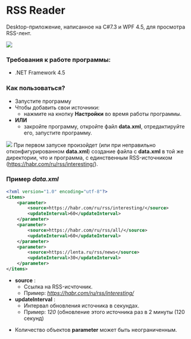 # RSS Reader

Desktop-приложение, написанное на C#7.3 и WPF 4.5, для просмотра RSS-лент.

![](https://sun9-19.userapi.com/c205228/v205228452/6fbfa/Aal2GAxiggI.jpg)

### Требования к работе программы:
  - .NET Framework 4.5

### Как пользоваться?
* Запустите программу
* Чтобы добавить свои источники:
    * нажмите на кнопку **Настройки** во время работы программы.
* **ИЛИ**
    * закройте программу, откройте файл **data.xml**, отредактируйте его, запустите программу.

![](https://sun9-32.userapi.com/c205228/v205228452/6fc59/tL6w41ThCzE.jpg)
При первом запуске произойдет (или при неправильно отконфигурированном **data.xml**) создание файла с **data.xml** в той же директории, что и программа, с единственным RSS-источником (https://habr.com/ru/rss/interesting/).

### Пример *data.xml*
```xml
<?xml version="1.0" encoding="utf-8"?>
<items>
    <parameter>
        <source>https://habr.com/ru/rss/interesting/</source>
        <updateInterval>60</updateInterval>
    </parameter>
    <parameter>
        <source>https://habr.com/ru/rss/all/</source>
        <updateInterval>60</updateInterval>
    </parameter>
    <parameter>
        <source>https://lenta.ru/rss/news</source>
        <updateInterval>30</updateInterval>
    </parameter>
</items>
```
+   __source__ :
    + Ссылка на RSS-исчточник.
    + Пример: _https://habr.com/ru/rss/interesting/_
+   __updateInterval__ :
    + Интервал обновления источника в секундах.
    + Пример: _120_ (обновление этого источника раз в 2 минуты (120 секунд)
* Количество объектов __parameter__ может быть неограниченным.


